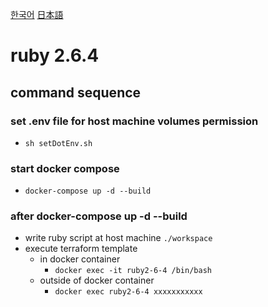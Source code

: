 [한국어](README.kr.md)
[日本語](README.jp.md)
# ruby 2.6.4

## command sequence
### set .env file for host machine volumes permission
- `sh setDotEnv.sh`

### start docker compose
- `docker-compose up -d --build`

### after docker-compose up -d --build
- write ruby script at host machine `./workspace`
- execute terraform template 
  - in docker container
    - `docker exec -it ruby2-6-4 /bin/bash`
  - outside of docker container
    - `docker exec ruby2-6-4 xxxxxxxxxxx`